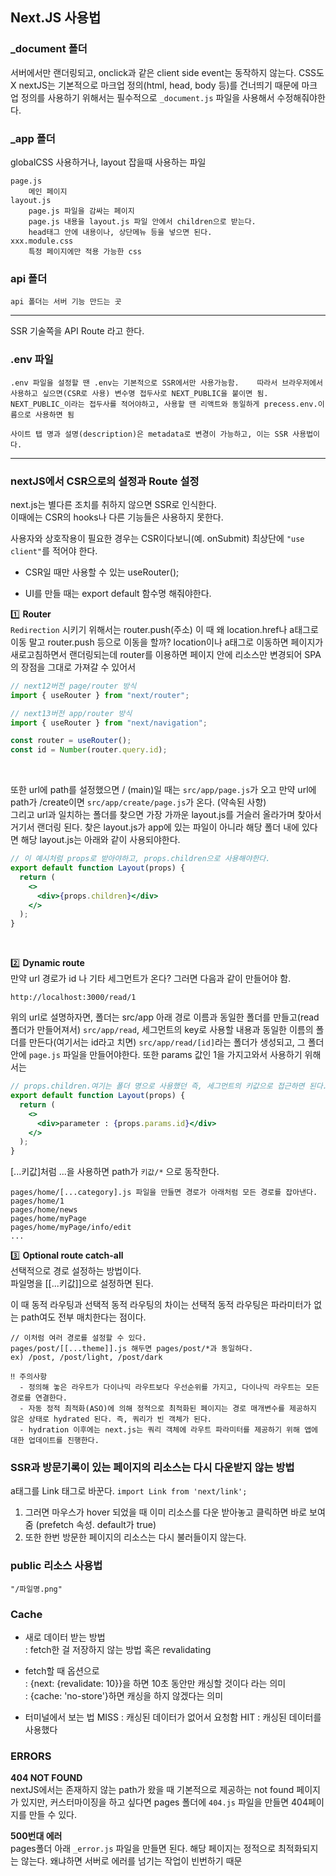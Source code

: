 ## Next.JS 사용법

### \_document 폴더

서버에서만 랜더링되고, onclick과 같은 client side event는 동작하지 않는다. CSS도 X
nextJS는 기본적으로 마크업 정의(html, head, body 등)를 건너띄기 때문에 마크업 정의를 사용하기 위해서는 필수적으로 `_document.js` 파일을 사용해서 수정해줘야한다.

### \_app 폴더

globalCSS 사용하거나, layout 잡을때 사용하는 파일

    page.js
    	메인 페이지
    layout.js
    	page.js 파일을 감싸는 페이지
    	page.js 내용을 layout.js 파일 안에서 children으로 받는다.
    	head태그 안에 내용이나, 상단메뉴 등을 넣으면 된다.
    xxx.module.css
    	특정 페이지에만 적용 가능한 css

### api 폴더

    api 폴더는 서버 기능 만드는 곳

---

SSR 기술쪽을 API Route 라고 한다.

### .env 파일

    .env 파일을 설정할 땐 .env는 기본적으로 SSR에서만 사용가능함.	따라서 브라우저에서 사용하고 싶으면(CSR로 사용) 변수명 접두사로 NEXT_PUBLIC을 붙이면 됨.
    NEXT_PUBLIC_이라는 접두사를 적어야하고, 사용할 땐 리액트와 동일하게 precess.env.이름으로 사용하면 됨

    사이트 탭 명과 설명(description)은 metadata로 변경이 가능하고, 이는 SSR 사용법이다.

---

### nextJS에서 CSR으로의 설정과 Route 설정

next.js는 별다른 조치를 취하지 않으면 SSR로 인식한다.  
이때에는 CSR의 hooks나 다른 기능들은 사용하지 못한다.

사용자와 상호작용이 필요한 경우는 CSR이다보니(예. onSubmit) 최상단에 `"use client"`를 적어야 한다.

- CSR일 때만 사용할 수 있는 useRouter();

- UI를 만들 때는 export default 함수명 해줘야한다.

1️⃣ **Router**  
 <code>Redirection</code> 시키기 위해서는 router.push(주소)
이 때 왜 location.href나 a태그로 이동 말고 router.push 등으로 이동을 할까?
location이나 a태그로 이동하면 페이지가 새로고침하면서 랜더링되는데 router를 이용하면 페이지 안에 리소스만 변경되어 SPA의 장점을 그대로 가져갈 수 있어서

```jsx
// next12버전 page/router 방식
import { useRouter } from "next/router";

// next13버전 app/router 방식
import { useRouter } from "next/navigation";

const router = useRouter();
const id = Number(router.query.id);
```

</br>

또한 url에 path를 설정했으면 / (main)일 때는 <code>src/app/page.js</code>가 오고 만약 url에 path가 /create이면 <code>src/app/create/page.js</code>가 온다. (약속된 사항)  
그리고 url과 일치하는 폴더를 찾으면 가장 가까운 layout.js를 거슬러 올라가며 찾아서 거기서 랜더링 된다. 찾은 layout.js가 app에 있는 파일이 아니라 해당 폴더 내에 있다면 해당 layout.js는 아래와 같이 사용되야한다.

```jsx
// 이 예시처럼 props로 받아야하고, props.children으로 사용해야한다.
export default function Layout(props) {
  return (
    <>
      <div>{props.children}</div>
    </>
  );
}
```

</br>

2️⃣ **Dynamic route**  
만약 url 경로가 id 나 기타 세그먼트가 온다? 그러면 다음과 같이 만들어야 함.

```
http://localhost:3000/read/1
```

위의 url로 설명하자면, 폴더는 src/app 아래 경로 이름과 동일한 폴더를 만들고(read폴더가 만들어져서) <code>src/app/read</code>, 세그먼트의 key로 사용할 내용과 동일한 이름의 폴더를 만든다(여기서는 id라고 치면)
<code>src/app/read/[id]</code>라는 폴더가 생성되고, 그 폴더 안에 `page.js` 파일을 만들어야한다. 또한 params 값인 1을 가지고와서 사용하기 위해서는

```jsx
// props.children.여기는 폴더 명으로 사용했던 즉, 세그먼트의 키값으로 접근하면 된다.
export default function Layout(props) {
  return (
    <>
      <div>parameter : {props.params.id}</div>
    </>
  );
}
```

[...키값]처럼 ...을 사용하면 path가 `키값/*` 으로 동작한다.

```
pages/home/[...category].js 파일을 만들면 경로가 아래처럼 모든 경로를 잡아낸다.
pages/home/1
pages/home/news
pages/home/myPage
pages/home/myPage/info/edit
...
```

3️⃣ **Optional route catch-all**  
선택적으로 경로 설정하는 방법이다.  
파일명을 [[...키값]]으로 설정하면 된다.

이 때 동적 라우팅과 선택적 동적 라우팅의 차이는 선택적 동적 라우팅은 파라미터가 없는 path여도 전부 매치한다는 점이다.

```
// 이처럼 여러 경로를 설정할 수 있다.
pages/post/[[...theme]].js 해두면 pages/post/*과 동일하다.
ex) /post, /post/light, /post/dark
```

```
‼️ 주의사항
  - 정의해 놓은 라우트가 다이나믹 라우트보다 우선순위를 가지고, 다이나믹 라우트는 모든 경로를 연결한다.
  - 자동 정적 최적화(ASO)에 의해 정적으로 최적화된 페이지는 경로 매개변수를 제공하지 않은 상태로 hydrated 된다. 즉, 쿼리가 빈 객체가 된다.
  - hydration 이후에는 next.js는 쿼리 객체에 라우트 파라미터를 제공하기 위해 앱에 대한 업데이트를 진행한다.

```

### SSR과 방문기록이 있는 페이지의 리소스는 다시 다운받지 않는 방법

a태그를 Link 태그로 바꾼다.
`import Link from 'next/link'; `

1. 그러면 마우스가 hover 되었을 때 이미 리소스를 다운 받아놓고 클릭하면 바로 보여줌 (prefetch 속성. default가 true)
2. 또한 한번 방문한 페이지의 리소스는 다시 불러들이지 않는다.

### public 리소스 사용법

    "/파일명.png"

### Cache

- 새로 데이터 받는 방법  
  : fetch한 걸 저장하지 않는 방법 혹은 revalidating
- fetch할 때 옵션으로  
  : {next: {revalidate: 10}}을 하면 10초 동안만 캐싱할 것이다 라는 의미  
  : {cache: 'no-store'}하면 캐싱을 하지 않겠다는 의미

- 터미널에서 보는 법
  MISS : 캐싱된 데이터가 없어서 요청함
  HIT : 캐싱된 데이터를 사용했다

### ERRORS

**404 NOT FOUND**  
nextJS에서는 존재하지 않는 path가 왔을 때 기본적으로 제공하는 not found 페이지가 있지만, 커스터마이징을 하고 싶다면 pages 폴더에 `404.js` 파일을 만들면 404페이지를 만들 수 있다.

**500번대 에러**  
pages폴더 아래 `_error.js` 파일을 만들면 된다.
해당 페이지는 정적으로 최적화되지는 않는다. 왜냐하면 서버로 에러를 넘기는 작업이 빈번하기 때문

